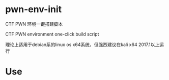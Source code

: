 # pwn-env-init

CTF PWN 环境一键搭建脚本

CTF PWN environment one-click build script

理论上适用于debian系的linux os x64系统，但强烈建议在kali x64 2017.1以上运行


# Use

